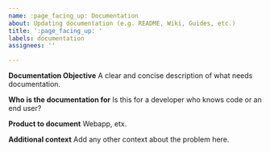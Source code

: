 ```yaml
---
name: :page_facing_up: Documentation
about: Updating documentation (e.g. README, Wiki, Guides, etc.)
title: ':page_facing_up: '
labels: documentation
assignees: ''

---
```


**Documentation Objective**
A clear and concise description of what needs documentation.

**Who is the documentation for**
Is this for a developer who knows code or an end user?

**Product to document**
Webapp, etx.

**Additional context**
Add any other context about the problem here.
